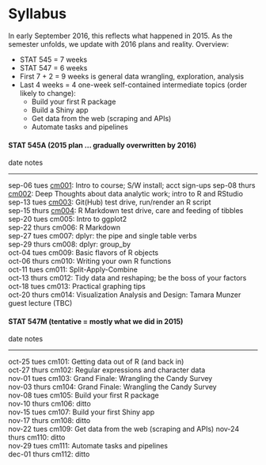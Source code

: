 # Syllabus





In early September 2016, this reflects what happened in 2015. As the semester unfolds, we update with 2016 plans and reality. Overview:

  * STAT 545 = 7 weeks
  * STAT 547 = 6 weeks
  * First 7 + 2 = 9 weeks is general data wrangling, exploration, analysis
  * Last 4 weeks = 4 one-week self-contained intermediate topics (order likely to change):
    - Build your first R package
    - Build a Shiny app
    - Get data from the web (scraping and APIs)
    - Automate tasks and pipelines

<!-- unholy hack to make following two tables less wide and the same wide -->
<style type="text/css">
table {
   max-width: 50%;
}
</style>

#### STAT 545A (2015 plan ... gradually overwritten by 2016)


date           notes                                                                                                              
-------------  -------------------------------------------------------------------------------------------------------------------
sep-06 tues    <a href="cm001_course-intro-sw-install-account-signup.html">cm001</a>: Intro to course; S/W install; acct sign-ups 
sep-08 thurs   <a href="cm002_r-rstudio-intro.html">cm002</a>: Deep Thoughts about data analytic work; intro to R and RStudio     
sep-13 tues    <a href="cm003_render-git-github-test-drive.html">cm003</a>: Git(Hub) test drive, run/render an R script           
sep-15 thurs   <a href="cm004_claim-repo-test-drive-rmd.html">cm004</a>: R Markdown test drive, care and feeding of tibbles       
sep-20 tues    cm005: Intro to ggplot2                                                                                            
sep-22 thurs   cm006: R Markdown                                                                                                  
sep-27 tues    cm007: dplyr: the pipe and single table verbs                                                                      
sep-29 thurs   cm008: dplyr: group_by                                                                                             
oct-04 tues    cm009: Basic flavors of R objects                                                                                  
oct-06 thurs   cm010: Writing your own R functions                                                                                
oct-11 tues    cm011: Split-Apply-Combine                                                                                         
oct-13 thurs   cm012: Tidy data and reshaping; be the boss of your factors                                                        
oct-18 tues    cm013: Practical graphing tips                                                                                     
oct-20 thurs   cm014: Visualization Analysis and Design: Tamara Munzer guest lecture (TBC)                                        

#### STAT 547M (tentative = mostly what we did in 2015)


date           notes                                            
-------------  -------------------------------------------------
oct-25 tues    cm101: Getting data out of R (and back in)       
oct-27 thurs   cm102: Regular expressions and character data    
nov-01 tues    cm103: Grand Finale: Wrangling the Candy Survey  
nov-03 thurs   cm104: Grand Finale: Wrangling the Candy Survey  
nov-08 tues    cm105: Build your first R package                
nov-10 thurs   cm106: ditto                                     
nov-15 tues    cm107: Build your first Shiny app                
nov-17 thurs   cm108: ditto                                     
nov-22 tues    cm109: Get data from the web (scraping and APIs) 
nov-24 thurs   cm110: ditto                                     
nov-29 tues    cm111: Automate tasks and pipelines              
dec-01 thurs   cm112: ditto                                     
